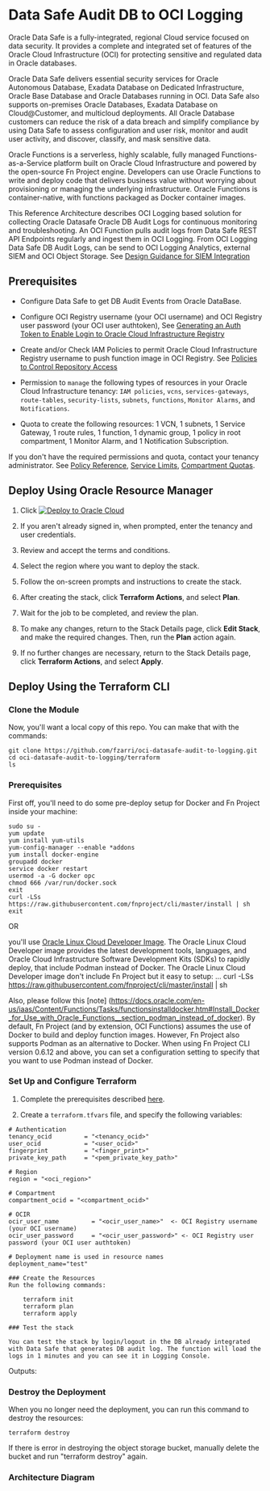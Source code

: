 # Data Safe Audit DB to OCI Logging
Oracle Data Safe is a fully-integrated, regional Cloud service focused on data security. It provides a complete and integrated set of features of the Oracle Cloud Infrastructure (OCI) for protecting sensitive and regulated data in Oracle databases.

Oracle Data Safe delivers essential security services for Oracle Autonomous Database, Exadata Database on Dedicated Infrastructure, Oracle Base Database and Oracle Databases running in OCI. Data Safe also supports on-premises Oracle Databases, Exadata Database on Cloud@Customer, and multicloud deployments. All Oracle Database customers can reduce the risk of a data breach and simplify compliance by using Data Safe to assess configuration and user risk, monitor and audit user activity, and discover, classify, and mask sensitive data.

Oracle Functions is a serverless, highly scalable, fully managed Functions-as-a-Service platform built on Oracle Cloud Infrastructure and powered by the open-source Fn Project engine. Developers can use Oracle Functions to write and deploy code that delivers business value without worrying about provisioning or managing the underlying infrastructure. Oracle Functions is container-native, with functions packaged as Docker container images.

This Reference Architecture describes OCI Logging based solution for collecting Oracle Datasafe Oracle DB Audit Logs for continuous monitoring and troubleshooting. An OCI Function pulls audit logs from Data Safe REST API Endpoints regularly and ingest them in OCI Logging. 
From OCI Logging Data Safe DB Audit Logs, can be send to OCI Logging Analytics, external SIEM and OCI Object Storage. See [Design Guidance for SIEM Integration](https://docs.oracle.com/en-us/iaas/Content/cloud-adoption-framework/siem-integration.htm)

## Prerequisites

- Configure Data Safe to get DB Audit Events from Oracle DataBase.

- Configure OCI Registry username (your OCI username) and OCI Registry user password (your OCI user authtoken), See [Generating an Auth Token to Enable Login to Oracle Cloud Infrastructure Registry](https://docs.oracle.com/en-us/iaas/Content/Functions/Tasks/functionsgenerateauthtokens.htm)

- Create and/or Check IAM Policies to permit Oracle Cloud Infrastructure Registry username to push function image in OCI Registry. See [Policies to Control Repository Access](https://docs.oracle.com/en-us/iaas/Content/Registry/Concepts/registrypolicyrepoaccess.htm)

- Permission to `manage` the following types of resources in your Oracle Cloud Infrastructure tenancy: `IAM policies`, `vcns`, `services-gateways`, `route-tables`, `security-lists`, `subnets`, `functions`, `Monitor Alarms`, and `Notifications`.

- Quota to create the following resources: 1 VCN, 1 subnets, 1 Service Gateway, 1 route rules, 1 function, 1 dynamic group, 1 policy in root compartment, 1 Monitor Alarm, and 1 Notification Subscription.

If you don't have the required permissions and quota, contact your tenancy administrator. See [Policy Reference](https://docs.cloud.oracle.com/en-us/iaas/Content/Identity/Reference/policyreference.htm), [Service Limits](https://docs.cloud.oracle.com/en-us/iaas/Content/General/Concepts/servicelimits.htm), [Compartment Quotas](https://docs.cloud.oracle.com/iaas/Content/General/Concepts/resourcequotas.htm).

## Deploy Using Oracle Resource Manager

1. Click [![Deploy to Oracle Cloud](https://oci-resourcemanager-plugin.plugins.oci.oraclecloud.com/latest/deploy-to-oracle-cloud.svg)](https://cloud.oracle.com/resourcemanager/stacks/create?region=home&zipUrl=https://github.com/fzarri/oci-datasafe-audit-to-logging/archive/refs/tags/firstr.zip)

2. If you aren't already signed in, when prompted, enter the tenancy and user credentials.

3. Review and accept the terms and conditions.

4. Select the region where you want to deploy the stack.

5. Follow the on-screen prompts and instructions to create the stack.

6. After creating the stack, click **Terraform Actions**, and select **Plan**.

7. Wait for the job to be completed, and review the plan.

8. To make any changes, return to the Stack Details page, click **Edit Stack**, and make the required changes. Then, run the **Plan** action again.

9. If no further changes are necessary, return to the Stack Details page, click **Terraform Actions**, and select **Apply**.

## Deploy Using the Terraform CLI

### Clone the Module
Now, you'll want a local copy of this repo. You can make that with the commands:

    git clone https://github.com/fzarri/oci-datasafe-audit-to-logging.git
    cd oci-datasafe-audit-to-logging/terraform
    ls

### Prerequisites
First off, you'll need to do some pre-deploy setup for Docker and Fn Project inside your machine:

```
sudo su -
yum update
yum install yum-utils
yum-config-manager --enable *addons
yum install docker-engine
groupadd docker
service docker restart
usermod -a -G docker opc
chmod 666 /var/run/docker.sock
exit
curl -LSs https://raw.githubusercontent.com/fnproject/cli/master/install | sh
exit
```

OR

you'll use [Oracle Linux Cloud Developer Image](https://docs.oracle.com/en-us/iaas/oracle-linux/developer/index.htm). The Oracle Linux Cloud Developer image provides the latest development tools, languages, and Oracle Cloud Infrastructure Software Development Kits (SDKs) to rapidly deploy, that include Podman instead of Docker.
The Oracle Linux Cloud Developer image don't include Fn Project but it easy to setup:
... 
curl -LSs https://raw.githubusercontent.com/fnproject/cli/master/install | sh

Also, please follow this [note] (https://docs.oracle.com/en-us/iaas/Content/Functions/Tasks/functionsinstalldocker.htm#Install_Docker_for_Use_with_Oracle_Functions__section_podman_instead_of_docker). By default, Fn Project (and by extension, OCI Functions) assumes the use of Docker to build and deploy function images. However, Fn Project also supports Podman as an alternative to Docker. When using Fn Project CLI version 0.6.12 and above, you can set a configuration setting to specify that you want to use Podman instead of Docker.


### Set Up and Configure Terraform

1. Complete the prerequisites described [here](https://github.com/cloud-partners/oci-prerequisites).   

2. Create a `terraform.tfvars` file, and specify the following variables:

```
# Authentication
tenancy_ocid         = "<tenancy_ocid>"
user_ocid            = "<user_ocid>"
fingerprint          = "<finger_print>"
private_key_path     = "<pem_private_key_path>"

# Region
region = "<oci_region>"

# Compartment
compartment_ocid = "<compartment_ocid>"

# OCIR
ocir_user_name         = "<ocir_user_name>"  <- OCI Registry username (your OCI username)
ocir_user_password     = "<ocir_user_password>" <- OCI Registry user password (your OCI user authtoken)

# Deployment name is used in resource names
deployment_name="test"

### Create the Resources
Run the following commands:

    terraform init
    terraform plan
    terraform apply

### Test the stack 

You can test the stack by login/logout in the DB already integrated with Data Safe that generates DB audit log. The function will load the logs in 1 minutes and you can see it in Logging Console.

```
Outputs:


### Destroy the Deployment
When you no longer need the deployment, you can run this command to destroy the resources:

    terraform destroy

If there is error in destroying the object storage bucket, manually delete the bucket and run "terraform destroy" again.

### Architecture Diagram

